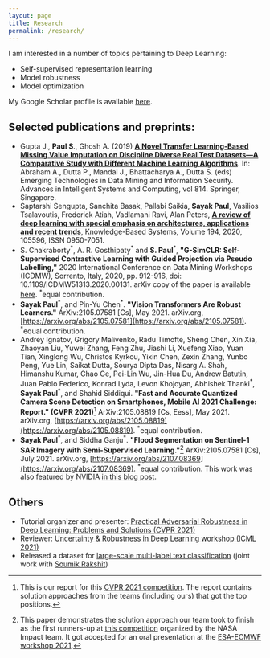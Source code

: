 ```yaml
---
layout: page
title: Research
permalink: /research/
---
```

I am interested in a number of topics pertaining to Deep Learning:

* Self-supervised representation learning
* Model robustness
* Model optimization

My Google Scholar profile is available [here](https://scholar.google.com/citations?user=ecW-EE4AAAAJ&hl=en#). 

## Selected publications and preprints:

-   Gupta J.,  **Paul S**., Ghosh A. (2019)  [**A Novel Transfer Learning-Based Missing Value Imputation on Discipline Diverse Real Test Datasets—A Comparative Study with Different Machine Learning Algorithms**](https://link.springer.com/chapter/10.1007%2F978-981-13-1501-5_71). In: Abraham A., Dutta P., Mandal J., Bhattacharya A., Dutta S. (eds) Emerging Technologies in Data Mining and Information Security. Advances in Intelligent Systems and Computing, vol 814. Springer, Singapore.
-   Saptarshi Sengupta, Sanchita Basak, Pallabi Saikia, **Sayak Paul**, Vasilios Tsalavoutis, Frederick Atiah, Vadlamani Ravi, Alan Peters, [**A review of deep learning with special emphasis on architectures, applications and recent trends**](https://doi.org/10.1016/j.knosys.2020.105596), Knowledge-Based Systems, Volume 194, 2020, 105596, ISSN 0950-7051.
-   S. Chakraborty<sup>\*</sup>, A. R. Gosthipaty<sup>\*</sup> and **S. Paul**<sup>*</sup>, **"G-SimCLR: Self-Supervised Contrastive Learning with Guided Projection via Pseudo Labelling,"** 2020 International Conference on Data Mining Workshops (ICDMW), Sorrento, Italy, 2020, pp. 912-916, doi: 10.1109/ICDMW51313.2020.00131. arXiv copy of the paper is available [here](https://arxiv.org/abs/2009.12007). <sup>\*</sup>equal contribution.
-   **Sayak Paul**<sup>\*</sup>, and Pin-Yu Chen<sup>\*</sup>. **"Vision Transformers Are Robust Learners."** ArXiv:2105.07581 [Cs], May 2021. arXiv.org, [https://arxiv.org/abs/2105.07581](https://arxiv.org/abs/2105.07581). <sup>\*</sup>equal contribution.
-   Andrey Ignatov, Grigory Malivenko, Radu Timofte, Sheng Chen, Xin Xia, Zhaoyan Liu, Yuwei Zhang, Feng Zhu, Jiashi Li, Xuefeng Xiao, Yuan Tian, Xinglong Wu, Christos Kyrkou, Yixin Chen, Zexin Zhang, Yunbo Peng, Yue Lin, Saikat Dutta, Sourya Dipta Das, Nisarg A. Shah, Himanshu Kumar, Chao Ge, Pei-Lin Wu, Jin-Hua Du, Andrew Batutin, Juan Pablo Federico, Konrad Lyda, Levon Khojoyan, Abhishek Thanki<sup>\*</sup>, **Sayak Paul**<sup>\*</sup>, and Shahid Siddiqui. **"Fast and Accurate Quantized Camera Scene Detection on Smartphones, Mobile AI 2021 Challenge: Report." (CVPR 2021)**[^1] ArXiv:2105.08819 [Cs, Eess], May 2021. arXiv.org, [https://arxiv.org/abs/2105.08819](https://arxiv.org/abs/2105.08819). <sup>\*</sup>equal contribution.
-   **Sayak Paul**<sup>\*</sup>, and Siddha Ganju<sup>\*</sup>. **"Flood Segmentation on Sentinel-1 SAR Imagery with Semi-Supervised Learning."**[^2] ArXiv:2105.07581 [Cs], July 2021. arXiv.org, [https://arxiv.org/abs/2107.08369](https://arxiv.org/abs/2107.08369). <sup>\*</sup>equal contribution. This
work was also featured by NVIDIA [in this blog post](https://blogs.nvidia.com/blog/2021/10/12/data-scientists-develop-flood-detection-for-early-warning/).

## Others

- Tutorial organizer and presenter: [Practical Adversarial Robustness in Deep Learning: Problems and Solutions (CVPR 2021)](https://sites.google.com/view/par-2021)
- Reviewer: [Uncertainty & Robustness in Deep Learning workshop (ICML 2021)](https://sites.google.com/view/udlworkshop2021/home)
- Released a dataset for [large-scale multi-label text classification](https://github.com/soumik12345/multi-label-text-classification) (joint work with [Soumik Rakshit](https://github.com/soumik12345))

[^1]:This is our report for this [CVPR 2021 competition](https://competitions.codalab.org/competitions/28113). The report contains solution approaches from the teams (including ours) that got the top positions.
[^2]:This paper demonstrates the solution approach our team took to finish as the first runners-up at [this competition](https://nasa-impact.github.io/etci2021/) organized by the NASA Impact team. It got accepted for an oral presentation at the [ESA-ECMWF workshop 2021](https://www.ml4esop.esa.int/agenda). 
